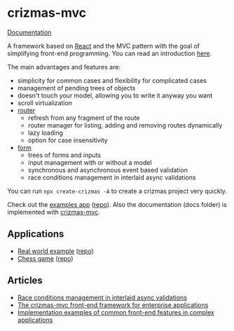 # crizmas-mvc

[Documentation](https://raulsebastianmihaila.github.io/crizmas-mvc-docs)

A framework based on [React](https://www.npmjs.com/package/react) and the MVC pattern with the goal of simplifying front-end programming. You can read an introduction [here](https://raulsebastianmihaila.github.io/crizmas-mvc-docs/introduction).

The main advantages and features are:  
- simplicity for common cases and flexibility for complicated cases  
- management of pending trees of objects  
- doesn't touch your model, allowing you to write it anyway you want
- scroll virtualization
- [router](https://www.npmjs.com/package/crizmas-router)
  - refresh from any fragment of the route
  - router manager for listing, adding and removing routes dynamically
  - lazy loading
  - option for case insensitivity
- [form](https://www.npmjs.com/package/crizmas-form)
  - trees of forms and inputs
  - input management with or without a model
  - synchronous and asynchronous event based validation
  - race conditions management in interlaid async validations

You can run `npx create-crizmas -A` to create a crizmas project very quickly.

Check out the [examples app](https://raulsebastianmihaila.github.io/crizmas-mvc-examples/) ([repo](https://github.com/raulsebastianmihaila/crizmas-mvc-examples)). Also the documentation (docs folder)
is implemented with [crizmas-mvc](https://www.npmjs.com/package/crizmas-mvc).

## Applications

- [Real world example](https://raulsebastianmihaila.github.io/crizmas-mvc-realworld-site/) ([repo](https://github.com/raulsebastianmihaila/crizmas-mvc-realworld))
- [Chess game](https://raulsebastianmihaila.github.io/chess/) ([repo](https://github.com/raulsebastianmihaila/chess-src))

## Articles

- [Race conditions management in interlaid async validations](https://raul-mihaila.medium.com/crizmas-form-interlaid-asynchronous-validations-7b53713251af)
- [The crizmas-mvc front-end framework for enterprise applications](https://dev.to/raulsebastianmihaila/the-crizmas-mvc-front-end-framework-for-enterprise-applications-hjd)
- [Implementation examples of common front-end features in complex applications](https://dev.to/raulsebastianmihaila/implementation-examples-of-common-front-end-features-in-complex-applications-6hh)
